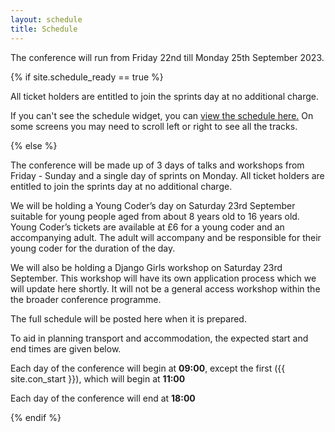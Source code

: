 ```yaml
---
layout: schedule
title: Schedule
---
```


<p>The conference will run from Friday 22nd till Monday 25th September 2023.</p>


{% if site.schedule_ready == true %}
<p>All ticket holders are entitled to join the sprints day at no additional charge.</p>
<p>If you can't see the schedule widget, you can <a href="https://pretalx.com/pyconuk-{{ site.con_year }}/schedule/">view the schedule here.</a> On some screens you may need to scroll left or right to see all the tracks.</p>

<script type="text/javascript" src="https://pretalx.com/pyconuk-{{ site.con_year }}/schedule/widget/v2.en.js"></script>
{% else %}
<p>The conference will be made up of 3 days of talks and workshops from Friday - Sunday and a single day of sprints on Monday. All ticket holders are entitled to join the sprints day at no additional charge.</p>

<p>We will be holding a Young Coder’s day on Saturday 23rd September suitable for young people aged from about 8 years old to 16 years old. Young Coder’s tickets are available at £6 for a young coder and an accompanying adult. The adult will accompany and be responsible for their young coder for the duration of the day.</p>

<p>We will also be holding a Django Girls workshop on Saturday 23rd September. This workshop will have its own application process which we will update here shortly. It will not be a general access workshop within the the broader conference programme.</p>

<p>The full schedule will be posted here when it is prepared.</p>
<p>To aid in planning transport and accommodation, the expected start and end times are given below.</p>
<p>Each day of the conference will begin at <strong>09:00</strong>, except the first ({{ site.con_start }}), which will begin at <strong>11:00</strong></p>
<p>Each day of the conference will end at <strong>18:00</strong></p>
{% endif %}

